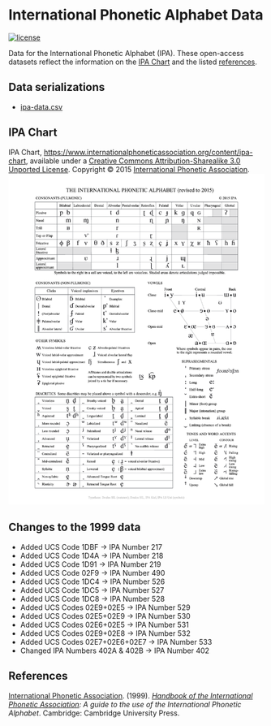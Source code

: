 # International Phonetic Alphabet Data

[![license][license-badge]][LICENSE]

Data for the International Phonetic Alphabet (IPA). These open-access datasets reflect the information on the [IPA Chart] and the listed [references].

## Data serializations
* [ipa-data.csv]

## IPA Chart
IPA Chart, https://www.internationalphoneticassociation.org/content/ipa-chart, available under a [Creative Commons Attribution-Sharealike 3.0 Unported License]. Copyright © 2015 [International Phonetic Association].
<img src="./charts/IPA_Kiel_2015.png" alt="IPA Chart" />

## Changes to the 1999 data
* Added UCS Code 1DBF → IPA Number 217
* Added UCS Code 1D4A → IPA Number 218
* Added UCS Code 1D91 → IPA Number 219
* Added UCS Code 02F9 → IPA Number 490
* Added UCS Code 1DC4 → IPA Number 526
* Added UCS Code 1DC5 → IPA Number 527
* Added UCS Code 1DC8 → IPA Number 528
* Added UCS Codes 02E9+02E5 → IPA Number 529
* Added UCS Codes 02E5+02E9 → IPA Number 530
* Added UCS Codes 02E6+02E5 → IPA Number 531
* Added UCS Codes 02E9+02E8 → IPA Number 532
* Added UCS Codes 02E7+02E6+02E7 → IPA Number 533
* Changed IPA Numbers 402A & 402B → IPA Number 402

## References
[International Phonetic Association]. (1999). *[Handbook of the International Phonetic Association]: A guide to the use
of the International Phonetic Alphabet*. Cambridge: Cambridge University Press.

[ipa-data.csv]: ./datasets/ipa-data/ipa-data.csv

[IPA Chart]: #ipa-chart
[references]: #references

[LICENSE]: ./LICENSE
[Creative Commons Attribution-Sharealike 3.0 Unported License]: ./LICENSE
[license-badge]: https://img.shields.io/badge/license-CC--BY--SA_3.0-0038e2.svg?style=flat-square

[Handbook of the International Phonetic Association]: https://www.internationalphoneticassociation.org/content/handbook-ipa
[International Phonetic Association]: https://www.internationalphoneticassociation.org/